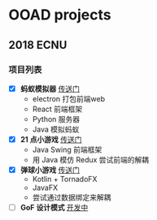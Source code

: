 # OOAD projects
## 2018 ECNU


### 项目列表
 - [x] **蚂蚁模拟器** [传送门](https://github.com/InfiniteXyy/OOAD-Course/tree/master/chapter01)
    - electron 打包前端web
    - React 前端框架
    - Python 服务器
    - Java 模拟蚂蚁
 - [x] **21 点小游戏** [传送门](https://github.com/InfiniteXyy/OOAD-Course/tree/master/chapter02)
    - Java Swing 前端框架
    - 用 Java 模仿 Redux 尝试前端的解耦
 - [x] **弹球小游戏** [传送门](https://github.com/InfiniteXyy/OOAD-Course/tree/master/chapter03)
     - Kotlin + TornadoFX
     - JavaFX
     - 尝试通过数据绑定来解耦
 - [ ] **GoF 设计模式** [开发中](https://github.com/InfiniteXyy/OOAD-Course/tree/master/design-patterns)